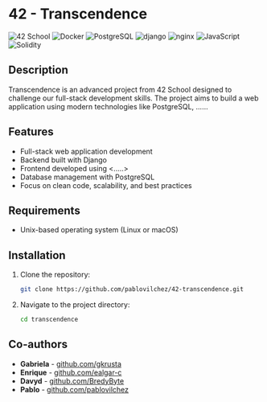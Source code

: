 # 42 - Transcendence

![42 School](https://img.shields.io/badge/42%20School-Project-blue)
![Docker](https://img.shields.io/badge/Docker-2496ED?logo=docker&logoColor=white)
![PostgreSQL](https://img.shields.io/badge/PostgreSQL-336791?logo=postgresql&logoColor=white)
![django](https://img.shields.io/badge/django-092E20?logo=django&logoColor=white)
![nginx](https://img.shields.io/badge/nginx-269539?logo=nginx&logoColor=white)
![JavaScript](https://img.shields.io/badge/JavaScript-F7DF1E?logo=javascript&logoColor=black)
![Solidity](https://img.shields.io/badge/Solidity-363636?logo=solidity&logoColor=white)

## Description

Transcendence is an advanced project from 42 School designed to challenge our full-stack development skills. The project aims to build a web application using modern technologies like PostgreSQL, ......

## Features

- Full-stack web application development
- Backend built with Django
- Frontend developed using <.....>
- Database management with PostgreSQL
- Focus on clean code, scalability, and best practices

## Requirements

- Unix-based operating system (Linux or macOS)

## Installation

1. Clone the repository:

    ```sh
    git clone https://github.com/pablovilchez/42-transcendence.git
    ```

2. Navigate to the project directory:

    ```sh
    cd transcendence
    ```

## Co-authors

- **Gabriela** - [github.com/gkrusta](https://github.com/gkrusta)
- **Enrique** - [github.com/ealgar-c](https://github.com/ealgar-c)
- **Davyd** - [github.com/BredyByte](https://github.com/BredyByte)
- **Pablo** - [github.com/pablovilchez](https://github.com/pablovilchez)
